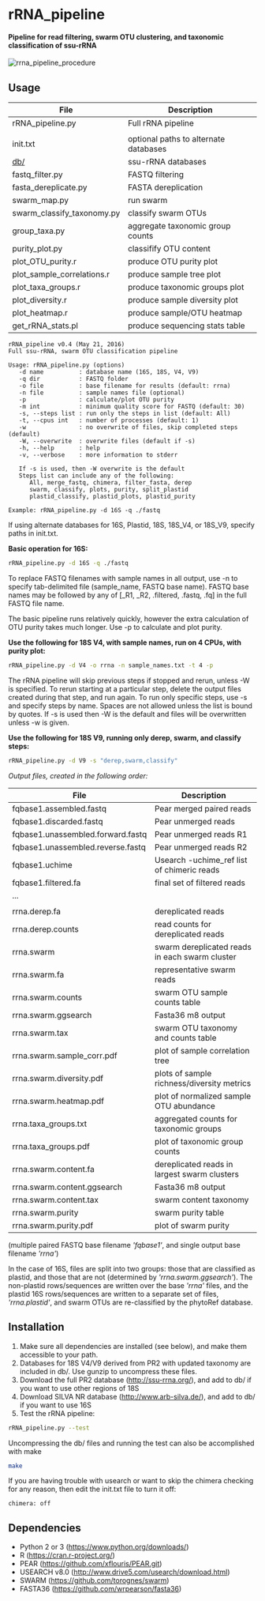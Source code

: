 # rRNA_pipeline
#### Pipeline for read filtering, swarm OTU clustering, and taxonomic classification of ssu-rRNA

![rrna_pipeline_procedure](https://cloud.githubusercontent.com/assets/14023091/15032729/e97deba4-1218-11e6-870f-1715e8b116a0.jpg)

Usage
-----

| File | Description |
|------|-------------|
| rRNA_pipeline.py | Full rRNA pipeline |
|  |  |
| init.txt | optional paths to alternate databases |
| [db/](./db/) | ssu-rRNA databases |
| fastq_filter.py | FASTQ filtering |
| fasta_dereplicate.py | FASTA dereplication |
| swarm_map.py | run swarm |
| swarm_classify_taxonomy.py | classify swarm OTUs |
| group_taxa.py | aggregate taxonomic group counts
| purity_plot.py | classifify OTU content |
| plot_OTU_purity.r | produce OTU purity plot |
| plot_sample_correlations.r | produce sample tree plot |
| plot_taxa_groups.r | produce taxonomic groups plot |
| plot_diversity.r | produce sample diversity plot |
| plot_heatmap.r | produce sample/OTU heatmap |
| get_rRNA_stats.pl | produce sequencing stats table |

```
rRNA_pipeline v0.4 (May 21, 2016)
Full ssu-rRNA, swarm OTU classification pipeline

Usage: rRNA_pipeline.py (options)
   -d name          : database name (16S, 18S, V4, V9)
   -q dir           : FASTQ folder
   -o file          : base filename for results (default: rrna)
   -n file          : sample names file (optional)
   -p               : calculate/plot OTU purity
   -m int           : minimum quality score for FASTQ (default: 30)
   -s, --steps list : run only the steps in list (default: All)
   -t, --cpus int   : number of processes (default: 1)
   -w               : no overwrite of files, skip completed steps (default)
   -W, --overwrite  : overwrite files (default if -s)
   -h, --help       : help
   -v, --verbose    : more information to stderr

   If -s is used, then -W overwrite is the default
   Steps list can include any of the following: 
      All, merge_fastq, chimera, filter_fasta, derep
      swarm, classify, plots, purity, split_plastid
      plastid_classify, plastid_plots, plastid_purity

Example: rRNA_pipeline.py -d 16S -q ./fastq
```

If using alternate databases for 16S, Plastid, 18S, 18S_V4, or 18S_V9, specify paths in init.txt.

**Basic operation for 16S:**
```bash
rRNA_pipeline.py -d 16S -q ./fastq
```

To replace FASTQ filenames with sample names in all output, use -n to specify tab-delimited file (sample_name, FASTQ base name).  FASTQ base names may be followed by any of [_R1, _R2, .filtered, .fastq, .fq] in the full FASTQ file name.  

The basic pipeline runs relatively quickly, however the extra calculation of OTU purity takes much longer.  Use -p to calculate and plot purity.

**Use the following for 18S V4, with sample names, run on 4 CPUs, with purity plot:**
```bash
rRNA_pipeline.py -d V4 -o rrna -n sample_names.txt -t 4 -p
```

The rRNA pipeline will skip previous steps if stopped and rerun, unless -W is specified.  To rerun starting at a particular step, delete the output files created during that step, and run again.  To run only specific steps, use -s and specify steps by name.  Spaces are not allowed unless the list is bound by quotes.  If -s is used then -W is the default and files will be overwritten unless -w is given.

**Use the following for 18S V9, running only derep, swarm, and classify steps:**
```bash
rRNA_pipeline.py -d V9 -s "derep,swarm,classify"
```

*Output files, created in the following order:*

| File | Description |
|------|-------------|
| fqbase1.assembled.fastq | Pear merged paired reads
| fqbase1.discarded.fastq | Pear unmerged reads
| fqbase1.unassembled.forward.fastq | Pear unmerged reads R1 
| fqbase1.unassembled.reverse.fastq | Pear unmerged reads R2
| fqbase1.uchime | Usearch -uchime_ref list of chimeric reads
| fqbase1.filtered.fa | final set of filtered reads
| ... | |
| | |
| rrna.derep.fa | dereplicated reads |
| rrna.derep.counts | read counts for dereplicated reads |
| rrna.swarm | swarm dereplicated reads in each swarm cluster |
| rrna.swarm.fa | representative swarm reads |
| rrna.swarm.counts | swarm OTU sample counts table |
| rrna.swarm.ggsearch | Fasta36 m8 output |
| rrna.swarm.tax | swarm OTU taxonomy and counts table |
| rrna.swarm.sample_corr.pdf | plot of sample correlation tree |
| rrna.swarm.diversity.pdf | plots of sample richness/diversity metrics |
| rrna.swarm.heatmap.pdf | plot of normalized sample OTU abundance |
| rrna.taxa_groups.txt | aggregated counts for taxonomic groups |
| rrna.taxa_groups.pdf | plot of taxonomic group counts |
| rrna.swarm.content.fa | dereplicated reads in largest swarm clusters |
| rrna.swarm.content.ggsearch | Fasta36 m8 output |
| rrna.swarm.content.tax | swarm content taxonomy |
| rrna.swarm.purity | swarm purity table |
| rrna.swarm.purity.pdf | plot of swarm purity |

(multiple paired FASTQ base filename *'fqbase1'*, and single output base filename *'rrna'*)

In the case of 16S, files are split into two groups: those that are classified as plastid, and those that are not (determined by *'rrna.swarm.ggsearch'*).  The non-plastid rows/sequences are written over the base *'rrna'* files, and the plastid 16S rows/sequences are written to a separate set of files, *'rrna.plastid'*, and swarm OTUs are re-classified by the phytoRef database.

Installation
------------

1. Make sure all dependencies are installed (see below), and make them accessible to your path.
2. Databases for 18S V4/V9 derived from PR2 with updated taxonomy are included in db/.  Use gunzip to uncompress these files.
3. Download the full PR2 database (http://ssu-rrna.org/), and add to db/ if you want to use other regions of 18S
4. Download SILVA NR database (http://www.arb-silva.de/), and add to db/ if you want to use 16S
5. Test the rRNA pipeline:

```bash
rRNA_pipeline.py --test
```

Uncompressing the db/ files and running the test can also be accomplished with make
```bash
make
```

If you are having trouble with usearch or want to skip the chimera checking for any reason, then edit the init.txt file to turn it off:
```
chimera: off
```

Dependencies
------------

* Python 2 or 3 (https://www.python.org/downloads/)
* R (https://cran.r-project.org/)
* PEAR (https://github.com/xflouris/PEAR.git)
* USEARCH v8.0 (http://www.drive5.com/usearch/download.html)
* SWARM (https://github.com/torognes/swarm)
* FASTA36 (https://github.com/wrpearson/fasta36)
